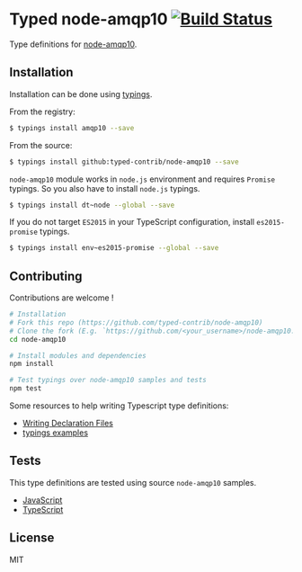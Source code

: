 # Typed node-amqp10 [![Build Status](https://travis-ci.org/typed-contrib/node-amqp10.svg?branch=master)](https://travis-ci.org/typed-contrib/node-amqp10)

Type definitions for [node-amqp10](https://github.com/noodlefrenzy/node-amqp10).

## Installation

Installation can be done using [typings](https://github.com/typings/typings).

From the registry:
```bash
$ typings install amqp10 --save
```

From the source:
```bash
$ typings install github:typed-contrib/node-amqp10 --save
```

`node-amqp10` module works in `node.js` environment and requires `Promise` typings.
So you also have to install `node.js` typings.

```bash
$ typings install dt~node --global --save
```

If you do not target `ES2015` in your TypeScript configuration, install `es2015-promise` typings.

```bash
$ typings install env~es2015-promise --global --save
```

## Contributing

Contributions are welcome !

```bash
# Installation
# Fork this repo (https://github.com/typed-contrib/node-amqp10)
# Clone the fork (E.g. `https://github.com/<your_username>/node-amqp10.git`)
cd node-amqp10

# Install modules and dependencies
npm install

# Test typings over node-amqp10 samples and tests
npm test
```

Some resources to help writing Typescript type definitions:
 * [Writing Declaration Files](http://www.typescriptlang.org/docs/handbook/writing-declaration-files.html)
 * [typings examples](https://github.com/typings/typings/blob/master/docs/examples.md)

## Tests

This type definitions are tested using source `node-amqp10` samples.
 * [JavaScript](https://github.com/noodlefrenzy/node-amqp10)
 * [TypeScript](https://github.com/typed-contrib/node-amqp10/tree/master/test)

## License

MIT
